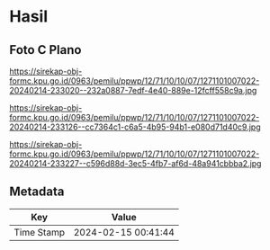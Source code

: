 # Hasil

## Foto C Plano

https://sirekap-obj-formc.kpu.go.id/0963/pemilu/ppwp/12/71/10/10/07/1271101007022-20240214-233020--232a0887-7edf-4e40-889e-12fcff558c9a.jpg

https://sirekap-obj-formc.kpu.go.id/0963/pemilu/ppwp/12/71/10/10/07/1271101007022-20240214-233126--cc7364c1-c6a5-4b95-94b1-e080d71d40c9.jpg

https://sirekap-obj-formc.kpu.go.id/0963/pemilu/ppwp/12/71/10/10/07/1271101007022-20240214-233227--c596d88d-3ec5-4fb7-af6d-48a941cbbba2.jpg


## Metadata

| Key        | Value               |
| ---------- | ------------------- |
| Time Stamp | 2024-02-15 00:41:44 |



